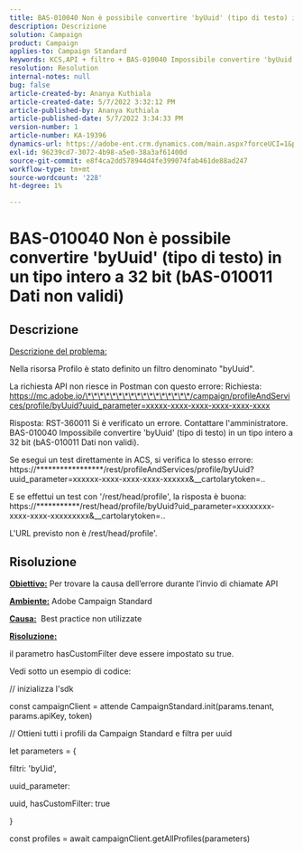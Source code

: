 ```yaml
---
title: BAS-010040 Non è possibile convertire 'byUuid' (tipo di testo) in un tipo intero a 32 bit (bAS-010011 Dati non validi)
description: Descrizione
solution: Campaign
product: Campaign
applies-to: Campaign Standard
keywords: KCS,API + filtro + BAS-010040 Impossibile convertire 'byUuid' (tipo di testo) in un tipo intero a 32 bit (bAS-010011 Dati non validi)
resolution: Resolution
internal-notes: null
bug: false
article-created-by: Ananya Kuthiala
article-created-date: 5/7/2022 3:32:12 PM
article-published-by: Ananya Kuthiala
article-published-date: 5/7/2022 3:34:33 PM
version-number: 1
article-number: KA-19396
dynamics-url: https://adobe-ent.crm.dynamics.com/main.aspx?forceUCI=1&pagetype=entityrecord&etn=knowledgearticle&id=6bbfd5d7-1ace-ec11-a7b5-0022480a8e40
exl-id: 96239cd7-3072-4b98-a5e0-38a3af61400d
source-git-commit: e8f4ca2dd578944d4fe399074fab461de88ad247
workflow-type: tm+mt
source-wordcount: '228'
ht-degree: 1%

---
```


# BAS-010040 Non è possibile convertire &#39;byUuid&#39; (tipo di testo) in un tipo intero a 32 bit (bAS-010011 Dati non validi)

## Descrizione


<u>Descrizione del problema:</u>

Nella risorsa Profilo è stato definito un filtro denominato &quot;byUuid&quot;.

La richiesta API non riesce in Postman con questo errore: Richiesta: https://mc.adobe.io/\*\*\*\*\*\*\*\*\*\*\*\*\*\*\*\*\*/campaign/profileAndServices/profile/byUuid?uuid_parameter=xxxxx-xxxx-xxxx-xxxx-xxxx-xxxx

Risposta: RST-360011 Si è verificato un errore. Contattare l&#39;amministratore.
BAS-010040 Impossibile convertire &#39;byUuid&#39; (tipo di testo) in un tipo intero a 32 bit (bAS-010011 Dati non validi).

Se esegui un test direttamente in ACS, si verifica lo stesso errore: https://\*\*\*\*\*\*\*\*\*\*\*\*\*\*\*\*\*/rest/profileAndServices/profile/byUuid?uuid_parameter=xxxxxx-xxxx-xxxx-xxxx-xxxxxx&amp;__cartolarytoken=..

E se effettui un test con &#39;/rest/head/profile&#39;, la risposta è buona: https://\*\*\*\*\*\*\*\*\*\*\*/rest/head/profile/byUuid?uid_parameter=xxxxxxxx-xxxx-xxxx-xxxxxxxxx&amp;__cartolarytoken=..

L&#39;URL previsto non è /rest/head/profile&#39;.


## Risoluzione


<b><u>Obiettivo:</u></b> Per trovare la causa dell’errore durante l’invio di chiamate API

<b><u>Ambiente:</u></b> Adobe Campaign Standard

<b><u>Causa:</u></b>  Best practice non utilizzate

<b><u>Risoluzione:</u></b>



il parametro hasCustomFilter deve essere impostato su true.

Vedi sotto un esempio di codice:

// inizializza l&#39;sdk

const campaignClient = attende CampaignStandard.init(params.tenant, params.apiKey, token)

// Ottieni tutti i profili da Campaign Standard e filtra per uuid

let parameters = {

filtri: &#39;byUid&#39;,

uuid_parameter:

uuid, hasCustomFilter: true

}

const profiles = await campaignClient.getAllProfiles(parameters)
